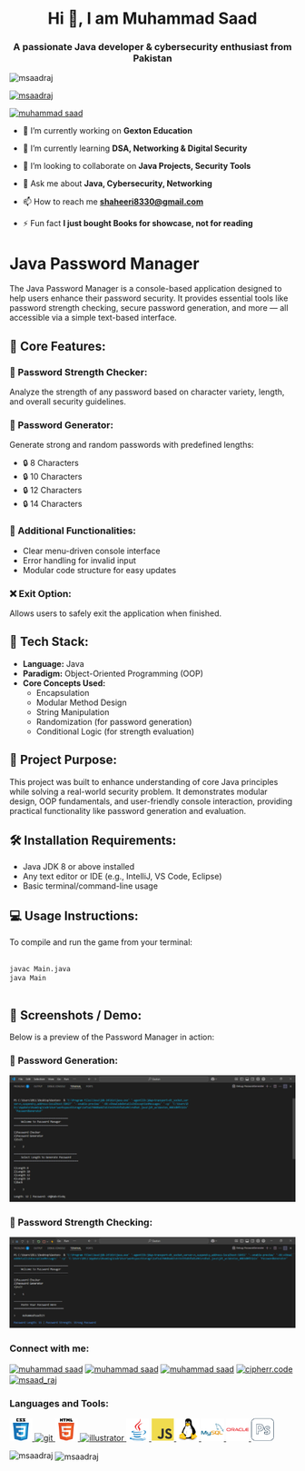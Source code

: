 <h1 align="center">Hi 👋, I am Muhammad Saad</h1>
<h3 align="center">A passionate Java developer & cybersecurity enthusiast from Pakistan</h3>

<p align="left"> <img src="https://komarev.com/ghpvc/?username=msaadraj&label=Profile%20views&color=0e75b6&style=flat" alt="msaadraj" /> </p>

<p align="left"> <a href="https://github.com/ryo-ma/github-profile-trophy"><img src="https://github-profile-trophy.vercel.app/?username=msaadraj" alt="msaadraj" /></a> </p>

<p align="left"> <a href="https://twitter.com/muhammad saad" target="blank"><img src="https://img.shields.io/twitter/follow/muhammad saad?logo=twitter&style=for-the-badge" alt="muhammad saad" /></a> </p>

- 🔭 I’m currently working on **Gexton Education**

- 🌱 I’m currently learning **DSA, Networking & Digital Security**

- 👯 I’m looking to collaborate on **Java Projects, Security Tools**

- 💬 Ask me about **Java, Cybersecurity, Networking**

- 📫 How to reach me **shaheeri8330@gmail.com**

- ⚡ Fun fact **I just bought Books for showcase, not for reading**

<h1>Java Password Manager</h1>
<p>
  The Java Password Manager is a console-based application designed to help users enhance their password security. It provides essential tools like password strength checking, secure password generation, and more — all accessible via a simple text-based interface.
</p>

<h2>🔐 Core Features:</h2>

<h3>🧪 Password Strength Checker:</h3>
<p>
  Analyze the strength of any password based on character variety, length, and overall security guidelines.
</p>

<h3>🔢 Password Generator:</h3>
<p>
  Generate strong and random passwords with predefined lengths:
</p>
<ul>
  <li>🔒 8 Characters</li>
  <li>🔒 10 Characters</li>
  <li>🔒 12 Characters</li>
  <li>🔒 14 Characters</li>
</ul>

<h3>🧰 Additional Functionalities:</h3>
<ul>
  <li>Clear menu-driven console interface</li>
  <li>Error handling for invalid input</li>
  <li>Modular code structure for easy updates</li>
</ul>

<h3>❌ Exit Option:</h3>
<p>
  Allows users to safely exit the application when finished.
</p>


  <h2>📁 Tech Stack:</h2>
<ul>
  <li><strong>Language:</strong> Java</li>
  <li><strong>Paradigm:</strong> Object-Oriented Programming (OOP)</li>
  <li><strong>Core Concepts Used:</strong>
    <ul>
      <li>Encapsulation</li>
      <li>Modular Method Design</li>
      <li>String Manipulation</li>
      <li>Randomization (for password generation)</li>
      <li>Conditional Logic (for strength evaluation)</li>
    </ul>
  </li>
</ul>

<h2>🚀 Project Purpose:</h2>
<p>
  This project was built to enhance understanding of core Java principles while solving a real-world security problem. It demonstrates modular design, OOP fundamentals, and user-friendly console interaction, providing practical functionality like password generation and evaluation.
</p>


 <h2>🛠️ Installation Requirements:</h2>
  <ul>
    <li>Java JDK 8 or above installed</li>
    <li>Any text editor or IDE (e.g., IntelliJ, VS Code, Eclipse)</li>
    <li>Basic terminal/command-line usage</li>
  </ul>

  <h2>💻 Usage Instructions:</h2>
  <p>To compile and run the game from your terminal:</p>
  <pre><code>
javac Main.java
java Main
  </code></pre>

<h2>📸 Screenshots / Demo:</h2>
<p>Below is a preview of the Password Manager in action:</p>

<h3>🔐 Password Generation:</h3>
<img src="https://github.com/msaadraj/Password_Manager/blob/main/Password%20Manager%20Screenshots/1.PNG" alt="Password Generation Screenshot" width="600" />

<h3>🧪 Password Strength Checking:</h3>
<img src="https://github.com/msaadraj/Password_Manager/blob/main/Password%20Manager%20Screenshots/2.PNG" alt="Password Checker Screenshot" width="600" />

<h3 align="left">Connect with me:</h3>
<p align="left">
<a href="https://twitter.com/muhammad saad" target="blank"><img align="center" src="https://raw.githubusercontent.com/rahuldkjain/github-profile-readme-generator/master/src/images/icons/Social/twitter.svg" alt="muhammad saad" height="30" width="40" /></a>
<a href="https://linkedin.com/in/muhammad saad" target="blank"><img align="center" src="https://raw.githubusercontent.com/rahuldkjain/github-profile-readme-generator/master/src/images/icons/Social/linked-in-alt.svg" alt="muhammad saad" height="30" width="40" /></a>
<a href="https://fb.com/muhammad saad" target="blank"><img align="center" src="https://raw.githubusercontent.com/rahuldkjain/github-profile-readme-generator/master/src/images/icons/Social/facebook.svg" alt="muhammad saad" height="30" width="40" /></a>
<a href="https://instagram.com/cipherr.code" target="blank"><img align="center" src="https://raw.githubusercontent.com/rahuldkjain/github-profile-readme-generator/master/src/images/icons/Social/instagram.svg" alt="cipherr.code" height="30" width="40" /></a>
<a href="https://www.leetcode.com/msaad_raj" target="blank"><img align="center" src="https://raw.githubusercontent.com/rahuldkjain/github-profile-readme-generator/master/src/images/icons/Social/leet-code.svg" alt="msaad_raj" height="30" width="40" /></a>
</p>

<h3 align="left">Languages and Tools:</h3>
<p align="left">
  <a href="https://www.w3schools.com/css/" target="_blank" rel="noreferrer">
    <img src="https://raw.githubusercontent.com/devicons/devicon/master/icons/css3/css3-original-wordmark.svg" alt="css3" width="40" height="40"/>
  </a>
  <a href="https://git-scm.com/" target="_blank" rel="noreferrer">
    <img src="https://www.vectorlogo.zone/logos/git-scm/git-scm-icon.svg" alt="git" width="40" height="40"/>
  </a>
  <a href="https://www.w3.org/html/" target="_blank" rel="noreferrer">
    <img src="https://raw.githubusercontent.com/devicons/devicon/master/icons/html5/html5-original-wordmark.svg" alt="html5" width="40" height="40"/>
  </a>
  <a href="https://www.adobe.com/in/products/illustrator.html" target="_blank" rel="noreferrer">
    <img src="https://www.vectorlogo.zone/logos/adobe_illustrator/adobe_illustrator-icon.svg" alt="illustrator" width="40" height="40"/>
  </a>
  <a href="https://www.java.com" target="_blank" rel="noreferrer">
    <img src="https://raw.githubusercontent.com/devicons/devicon/master/icons/java/java-original.svg" alt="java" width="40" height="40"/>
  </a>
  <a href="https://developer.mozilla.org/en-US/docs/Web/JavaScript" target="_blank" rel="noreferrer">
    <img src="https://raw.githubusercontent.com/devicons/devicon/master/icons/javascript/javascript-original.svg" alt="javascript" width="40" height="40"/>
  </a>
  <a href="https://www.linux.org/" target="_blank" rel="noreferrer">
    <img src="https://raw.githubusercontent.com/devicons/devicon/master/icons/linux/linux-original.svg" alt="linux" width="40" height="40"/>
  </a>
  <a href="https://www.mysql.com/" target="_blank" rel="noreferrer">
    <img src="https://raw.githubusercontent.com/devicons/devicon/master/icons/mysql/mysql-original-wordmark.svg" alt="mysql" width="40" height="40"/>
  </a>
  <a href="https://www.oracle.com/" target="_blank" rel="noreferrer">
    <img src="https://raw.githubusercontent.com/devicons/devicon/master/icons/oracle/oracle-original.svg" alt="oracle" width="40" height="40"/>
  </a>
  <a href="https://www.photoshop.com/en" target="_blank" rel="noreferrer">
    <img src="https://raw.githubusercontent.com/devicons/devicon/master/icons/photoshop/photoshop-line.svg" alt="photoshop" width="40" height="40"/>
  </a>
</p>

<p><img align="left" src="https://github-readme-stats.vercel.app/api/top-langs?username=msaadraj&show_icons=true&locale=en&layout=compact" alt="msaadraj" /></p>

<p>&nbsp;<img align="center" src="https://github-readme-stats.vercel.app/api?username=msaadraj&show_icons=true&locale=en" alt="msaadraj" /></p>

